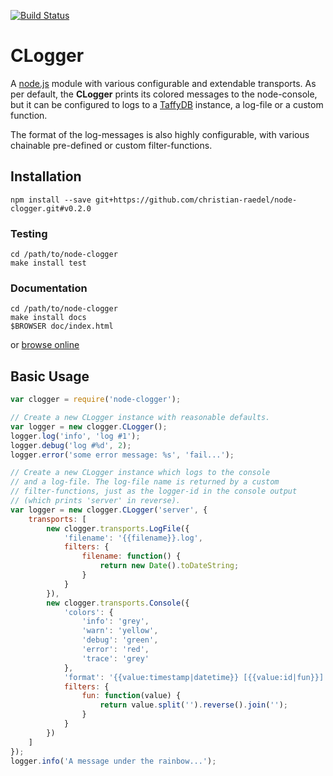 [![Build Status](https://travis-ci.org/christian-raedel/node-clogger.svg?branch=master)](https://travis-ci.org/christian-raedel/node-clogger)

# CLogger #

A [node.js](http://nodejs.org) module with various configurable and
extendable transports. As per default, the **CLogger** prints its
colored messages to the node-console, but it can be configured to
logs to a [TaffyDB](http://www.taffydb.com) instance, a log-file
or a custom function.

The format of the log-messages is also highly configurable, with
various chainable pre-defined or custom filter-functions.

## Installation ##

```
npm install --save git+https://github.com/christian-raedel/node-clogger.git#v0.2.0
```

### Testing ###

```
cd /path/to/node-clogger
make install test
```

### Documentation ###

```
cd /path/to/node-clogger
make install docs
$BROWSER doc/index.html
```
or [browse
online](http://christian-raedel.github.io/node-clogger/index.html)

## Basic Usage ##

``` Javascript
var clogger = require('node-clogger');

// Create a new CLogger instance with reasonable defaults.
var logger = new clogger.CLogger();
logger.log('info', 'log #1');
logger.debug('log #%d', 2);
logger.error('some error message: %s', 'fail...');

// Create a new CLogger instance which logs to the console
// and a log-file. The log-file name is returned by a custom
// filter-functions, just as the logger-id in the console output
// (which prints 'server' in reverse).
var logger = new clogger.CLogger('server', {
    transports: [
        new clogger.transports.LogFile({
            'filename': '{{filename}}.log',
            filters: {
                filename: function() {
                    return new Date().toDateString;
                }
            }
        }),
        new clogger.transports.Console({
            'colors': {
                'info': 'grey',
                'warn': 'yellow',
                'debug': 'green',
                'error': 'red',
                'trace': 'grey'
            },
            'format': '{{value:timestamp|datetime}} [{{value:id|fun}}] [{{value:level|uppercase|colorize}}] - {{value:message|colorize:rainbow}}',
            filters: {
                fun: function(value) {
                    return value.split('').reverse().join('');
                }
            }
        })
    ]
});
logger.info('A message under the rainbow...');
```
